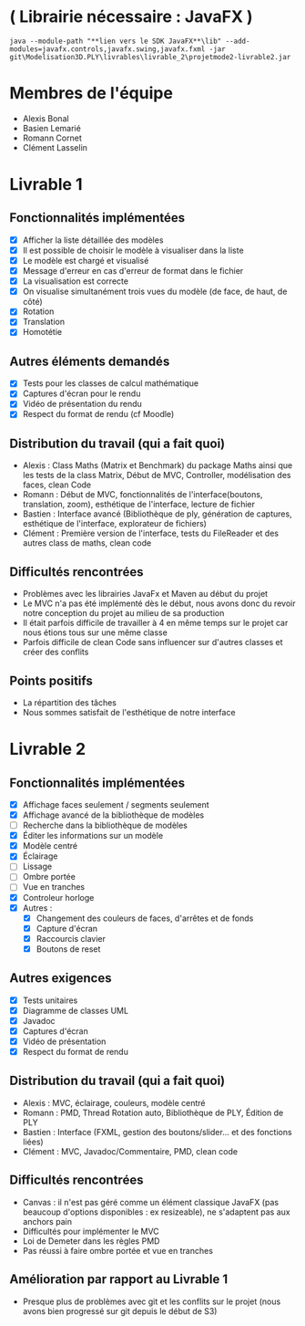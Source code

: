 # ( Librairie nécessaire : JavaFX )

```
java --module-path "**lien vers le SDK JavaFX**\lib" --add-modules=javafx.controls,javafx.swing,javafx.fxml -jar git\Modelisation3D.PLY\livrables\livrable_2\projetmode2-livrable2.jar
```

# Membres de l'équipe

 - Alexis Bonal
 - Basien Lemarié
 - Romann Cornet
 - Clément Lasselin

# Livrable 1

## Fonctionnalités implémentées

- [x] Afficher la liste détaillée des modèles
- [x] Il est possible de choisir le modèle à visualiser dans la liste
- [x] Le modèle est chargé et visualisé
- [X] Message d'erreur en cas d'erreur de format dans le fichier
- [x] La visualisation est correcte
- [x] On visualise simultanément trois vues du modèle (de face, de haut, de côté)
- [x] Rotation
- [x] Translation
- [x] Homotétie

## Autres éléments demandés

- [X] Tests pour les classes de calcul mathématique
- [X] Captures d'écran pour le rendu
- [X] Vidéo de présentation du rendu
- [X] Respect du format de rendu (cf Moodle)

## Distribution du travail (qui a fait quoi)

- Alexis : Class Maths (Matrix et Benchmark) du package Maths ainsi que les tests de la class Matrix, Début de MVC, Controller, modélisation des faces, clean Code
- Romann : Début de MVC, fonctionnalités de l'interface(boutons, translation, zoom), esthétique de l'interface, lecture de fichier
- Bastien : Interface avancé (Bibliothèque de ply, génération de captures, esthétique de l'interface, explorateur de fichiers)
- Clément : Première version de l'interface, tests du FileReader et des autres class de maths, clean code

## Difficultés rencontrées

- Problèmes avec les librairies JavaFx et Maven au début du projet
- Le MVC n'a pas été implémenté dès le début, nous avons donc du revoir notre conception du projet au milieu de sa production
- Il était parfois difficile de travailler à 4 en même temps sur le projet car nous étions tous sur une même classe
- Parfois difficile de clean Code sans influencer sur d'autres classes et créer des conflits

## Points positifs

- La répartition des tâches
- Nous sommes satisfait de l'esthétique de notre interface

# Livrable 2

## Fonctionnalités implémentées


- [x] Affichage faces seulement / segments seulement
- [x] Affichage avancé de la bibliothèque de modèles
- [ ] Recherche dans la bibliothèque de modèles
- [X] Éditer les informations sur un modèle
- [x] Modèle centré
- [X] Éclairage
- [ ] Lissage
- [ ] Ombre portée
- [ ] Vue en tranches
- [x] Controleur horloge
- [x] Autres : 
    - [x] Changement des couleurs de faces, d'arrêtes et de fonds 
    - [x] Capture d'écran
    - [x] Raccourcis clavier
    - [x] Boutons de reset 

## Autres exigences

- [X] Tests unitaires
- [X] Diagramme de classes UML
- [X] Javadoc
- [X] Captures d'écran
- [X] Vidéo de présentation
- [X] Respect du format de rendu

## Distribution du travail (qui a fait quoi)

- Alexis : MVC, éclairage, couleurs, modèle centré
- Romann : PMD, Thread Rotation auto, Bibliothèque de PLY, Édition de PLY
- Bastien : Interface (FXML, gestion des boutons/slider... et des fonctions liées)
- Clément : MVC, Javadoc/Commentaire, PMD, clean code

## Difficultés rencontrées

- Canvas : il n'est pas géré comme un élément classique JavaFX (pas beaucoup d'options disponibles : ex resizeable), ne s'adaptent pas aux anchors pain
- Difficultés pour implémenter le MVC
- Loi de Demeter dans les règles PMD
- Pas réussi à faire ombre portée et vue en tranches

## Amélioration par rapport au Livrable 1

- Presque plus de problèmes avec git et les conflits sur le projet (nous avons bien progressé sur git depuis le début de S3)


